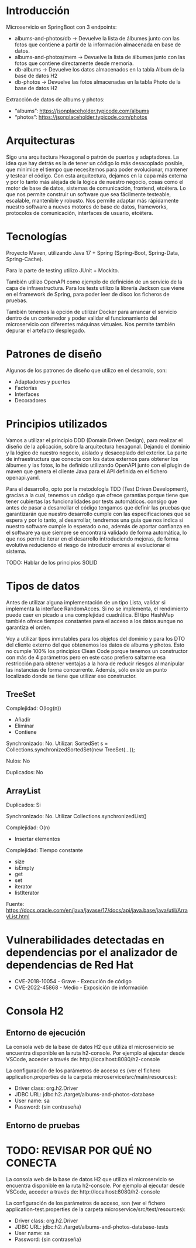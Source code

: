 # Introducción

Microservicio en SpringBoot con 3 endpoints:
* albums-and-photos/db -> Devuelve la lista de álbumes junto con las fotos que contiene a partir de la información almacenada en base de datos.
* albums-and-photos/mem -> Devuelve la lista de álbumes junto con las fotos que contiene directamente desde memoria.
* db-albums -> Devuelve los datos almacenados en la tabla Album de la base de datos H2
* db-photos -> Devuelve las fotos almacenadas en la tabla Photo de la base de datos H2

Extracción de datos de albums y photos:
* “albums”: https://jsonplaceholder.typicode.com/albums
* “photos”: https://jsonplaceholder.typicode.com/photos

# Arquitecturas

Sigo una arquitectura Hexagonal o patrón de puertos y adaptadores. La idea que hay detrás es la de tener un código lo más desacoplado posible, que minimice el tiempo que necesitemos para poder evolucionar, mantener y testear el código.
Con esta arquitectura, dejamos en la capa más externa y por lo tanto más alejada de la lógica de nuestro negocio, cosas como el motor de base de datos, sistemas de comunicación, frontend, etcétera. Lo que nos permite construir un software que sea fácilmente testeable, escalable, mantenible y robusto. Nos permite adaptar más rápidamente nuestro software a nuevos motores de base de datos, frameworks, protocolos de comunicación, interfaces de usuario, etcétera.

# Tecnologías

Proyecto Maven, utilizando Java 17 + Spring (Spring-Boot, Spring-Data, Spring-Cache). 

Para la parte de testing utilizo JUnit + Mockito. 

También utilizo OpenAPI como ejemplo de definición de un servicio de la capa de infraestructura. Para los tests utilizo la librería Jackson que viene en el framework de Spring, para poder leer de disco los ficheros de pruebas.

También tenemos la opción de utilizar Docker para arrancar el servicio dentro de un contenedor y poder validar el funcionamiento del microservicio con diferentes máquinas virtuales. Nos permite también depurar el artefacto desplegado.

# Patrones de diseño

Algunos de los patrones de diseño que utilizo en el desarrolo, son:
* Adaptadores y puertos
* Factorías
* Interfaces
* Decoradores

# Principios utilizados

Vamos a utilizar el principio DDD (Domain Driven Design), para realizar el diseño de la aplicación, sobre la arquitectura hexagonal. Dejando el dominio y la lógico de nuestro negocio, aislado y desacoplado del exterior. La parte de infraestructura que conecta con los datos externos para obtener los álbumes y las fotos, lo he definido utilizando OpenAPI junto con el plugin de maven que genera el cliente Java para el API definida en el fichero openapi.yaml.

Para el desarrollo, opto por la metodología TDD (Test Driven Development), gracias a la cual, tenemos un código que ofrece garantías porque tiene que tener cubiertas las funcionalidades por tests automáticos. consigo que antes de pasar a desarrollar el código tengamos que definir las pruebas que garantizarán que nuestro desarrollo cumple con las especificaciones que se espera y por lo tanto, al desarrollar, tendremos una guía que nos indica si nuestro software cumple lo esperado o no, además de aportar confianza en el software ya que siempre se encontrará validado de forma automática, lo que nos permite iterar en el desarrollo introduciendo mejoras, de forma evolutiva reduciendo el riesgo de introducir errores al evolucionar el sistema.

TODO: Hablar de los principios SOLID

# Tipos de datos
Antes de utilizar alguna implementación de un tipo Lista, validar si implementa la interface RandomAcces. Si no se implementa, el rendimiento puede caer en picado a una complejidad cuadrática. El tipo HashMap también ofrece tiempos constantes para el acceso a los datos aunque no garantiza el orden.

Voy a utilizar tipos inmutables para los objetos del dominio y para los DTO del cliente externo del que obtenemos los datos de albums y photos. Esto no cumple 100% los principios Clean Code porque tenemos un constructor con más de 4 parámetros pero en este caso prefiero saltarme esa restricción para obtener ventajas a la hora de reducir riesgos al manipular las instancias de forma concurrente. Además, sólo existe un punto localizado donde se tiene que utilizar ese constructor.

## TreeSet
Complejidad: O(log(n))
* Añadir
* Eliminar
* Contiene

Synchronizado: No. Utilizar: SortedSet s = Collections.synchronizedSortedSet(new TreeSet(...));

Nulos: No

Duplicados: No

## ArrayList
Duplicados: Si

Synchronizado: No. Utilizar Collections.synchronizedList()

Complejidad: O(n)
* Insertar elementos

Complejidad: Tiempo constante
* size
* isEmpty
* get
* set
* iterator
* listIterator

Fuente: https://docs.oracle.com/en/java/javase/17/docs/api/java.base/java/util/ArrayList.html

# Vulnerabilidades detectadas en dependencias por el analizador de dependencias de Red Hat

* CVE-2018-10054 - Grave - Execución de código
* CVE-2022-45868 - Medio - Exposición de información

# Consola H2
## Entorno de ejecución
La consola web de la base de datos H2 que utiliza el microservicio se encuentra disponible en la ruta h2-console. Por ejemplo al ejecutar desde VSCode, acceder a través de: http://localhost:8080/h2-console

La configuración de los parámetros de acceso es (ver el fichero application.properties de la carpeta microservice/src/main/resources):
* Driver class: org.h2.Driver
* JDBC URL: jdbc:h2:./target/albums-and-photos-database
* User name: sa
* Password: {sin contraseña}

## Entorno de pruebas
# TODO: REVISAR POR QUÉ NO CONECTA
La consola web de la base de datos H2 que utiliza el microservicio se encuentra disponible en la ruta h2-console. Por ejemplo al ejecutar desde VSCode, acceder a través de: http://localhost:8080/h2-console

La configuración de los parámetros de acceso, son (ver el fichero application-test.properties de la carpeta microservice/src/test/resources):
* Driver class: org.h2.Driver
* JDBC URL: jdbc:h2:./target/albums-and-photos-database-tests
* User name: sa
* Password: {sin contraseña}
